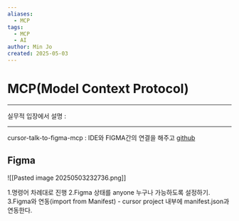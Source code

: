 ```yaml
---
aliases:
  - MCP
tags:
  - MCP
  - AI
author: Min Jo
created: 2025-05-03
---
```

# MCP(Model Context Protocol)
----
실무적 입장에서 설명 : 



---


cursor-talk-to-figma-mcp : IDE와 FIGMA간의 연결을 해주고 
[github](https://github.com/sonnylazuardi/cursor-talk-to-figma-mcp)
## Figma 

![[Pasted image 20250503232736.png]]


1.명령어 차례대로 진행
2.Figma 상태를 anyone 누구나 가능하도록 설정하기.
3.Figma와 연동(import from Manifest) - cursor project 내부에 manifest.json과 연동한다.